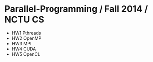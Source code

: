 # Parallel-Programming / Fall 2014 / NCTU CS
- HW1 Pthreads
- HW2 OpenMP
- HW3 MPI
- HW4 CUDA
- HW5 OpenCL

